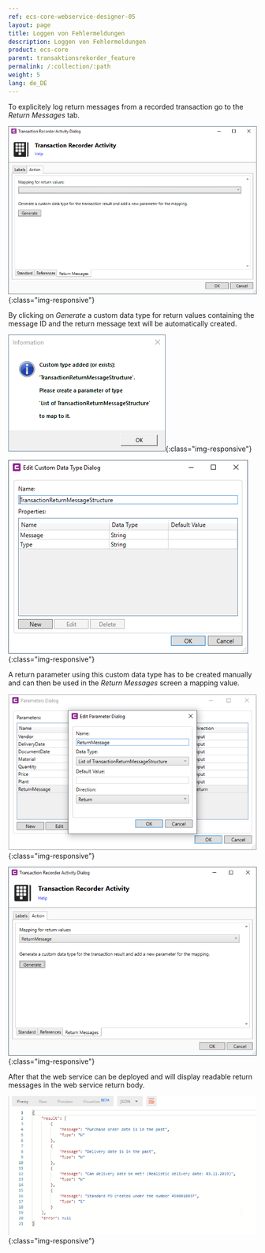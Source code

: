```yaml
---
ref: ecs-core-webservice-designer-05
layout: page
title: Loggen von Fehlermeldungen
description: Loggen von Fehlermeldungen
product: ecs-core
parent: transaktionsrekorder_feature
permalink: /:collection/:path
weight: 5
lang: de_DE
---
```


To explicitely log return messages from a recorded transaction go to the *Return Messages* tab.

![ta_rec_feature_16](/img/content/ecscore/ecscore-wsd_ta_rec_16.png){:class="img-responsive"} 

By clicking on *Generate* a custom data type for return values containing the message ID and the return message text will be automatically created.

![ta_rec_feature_17](/img/content/ecscore/ecscore-wsd_ta_rec_17.png){:class="img-responsive"}

![ta_rec_feature_18](/img/content/ecscore/ecscore-wsd_ta_rec_18.png){:class="img-responsive"}  

A return parameter using this custom data type has to be created manually and can then be used in the *Return Messages* screen a mapping value.

![ta_rec_feature_19](/img/content/ecscore/ecscore-wsd_ta_rec_19.png){:class="img-responsive"} 

![ta_rec_feature_20](/img/content/ecscore/ecscore-wsd_ta_rec_20.png){:class="img-responsive"} 

After that the web service can be deployed and will display readable return messages in the web service return body.

![ta_rec_feature_21](/img/content/ecscore/ecscore-wsd_ta_rec_21.png){:class="img-responsive"} 
 

 
